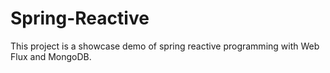 # Spring-Reactive
This project is a showcase demo of spring reactive programming with Web Flux and MongoDB.
